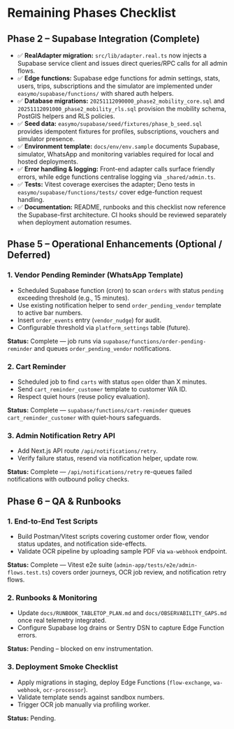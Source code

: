 # Remaining Phases Checklist

## Phase 2 – Supabase Integration (Complete)

- ✅ **RealAdapter migration:** `src/lib/adapter.real.ts` now injects a
  Supabase service client and issues direct queries/RPC calls for all admin
  flows.
- ✅ **Edge functions:** Supabase edge functions for admin settings, stats,
  users, trips, subscriptions and the simulator are implemented under
  `easymo/supabase/functions/` with shared auth helpers.
- ✅ **Database migrations:** `20251112090000_phase2_mobility_core.sql` and
  `20251112091000_phase2_mobility_rls.sql` provision the mobility schema,
  PostGIS helpers and RLS policies.
- ✅ **Seed data:** `easymo/supabase/seed/fixtures/phase_b_seed.sql` provides
  idempotent fixtures for profiles, subscriptions, vouchers and simulator
  presence.
- ✅ **Environment template:** `docs/env/env.sample` documents Supabase,
  simulator, WhatsApp and monitoring variables required for local and hosted
  deployments.
- ✅ **Error handling & logging:** Front-end adapter calls surface friendly
  errors, while edge functions centralise logging via `_shared/admin.ts`.
- ✅ **Tests:** Vitest coverage exercises the adapter; Deno tests in
  `easymo/supabase/functions/tests/` cover edge-function request handling.
- ✅ **Documentation:** README, runbooks and this checklist now reference the
  Supabase-first architecture. CI hooks should be reviewed separately when
  deployment automation resumes.

## Phase 5 – Operational Enhancements (Optional / Deferred)

### 1. Vendor Pending Reminder (WhatsApp Template)

- Scheduled Supabase function (cron) to scan `orders` with status `pending`
  exceeding threshold (e.g., 15 minutes).
- Use existing notification helper to send `order_pending_vendor` template to
  active bar numbers.
- Insert `order_events` entry (`vendor_nudge`) for audit.
- Configurable threshold via `platform_settings` table (future).

**Status:** Complete — job runs via `supabase/functions/order-pending-reminder` and queues `order_pending_vendor` notifications.

### 2. Cart Reminder

- Scheduled job to find `carts` with status `open` older than X minutes.
- Send `cart_reminder_customer` template to customer WA ID.
- Respect quiet hours (reuse policy evaluation).

**Status:** Complete — `supabase/functions/cart-reminder` queues `cart_reminder_customer` with quiet-hours safeguards.

### 3. Admin Notification Retry API

- Add Next.js API route `/api/notifications/retry`.
- Verify failure status, resend via notification helper, update row.

**Status:** Complete — `/api/notifications/retry` re-queues failed notifications with outbound policy checks.

## Phase 6 – QA & Runbooks

### 1. End-to-End Test Scripts

- Build Postman/Vitest scripts covering customer order flow, vendor status
  updates, and notification side-effects.
- Validate OCR pipeline by uploading sample PDF via `wa-webhook` endpoint.

**Status:** Complete — Vitest e2e suite (`admin-app/tests/e2e/admin-flows.test.ts`) covers order journeys, OCR job review, and notification retry flows.

### 2. Runbooks & Monitoring

- Update `docs/RUNBOOK_TABLETOP_PLAN.md` and `docs/OBSERVABILITY_GAPS.md` once
  real telemetry integrated.
- Configure Supabase log drains or Sentry DSN to capture Edge Function errors.

**Status:** Pending – blocked on env instrumentation.

### 3. Deployment Smoke Checklist

- Apply migrations in staging, deploy Edge Functions (`flow-exchange`,
  `wa-webhook`, `ocr-processor`).
- Validate template sends against sandbox numbers.
- Trigger OCR job manually via profiling worker.

**Status:** Pending.

